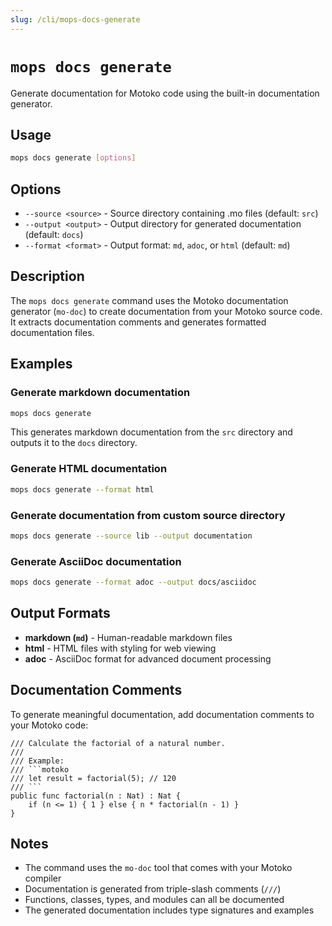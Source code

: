 ```yaml
---
slug: /cli/mops-docs-generate
---
```


# `mops docs generate`

Generate documentation for Motoko code using the built-in documentation generator.

## Usage

```bash
mops docs generate [options]
```

## Options

- `--source <source>` - Source directory containing .mo files (default: `src`)
- `--output <output>` - Output directory for generated documentation (default: `docs`)
- `--format <format>` - Output format: `md`, `adoc`, or `html` (default: `md`)

## Description

The `mops docs generate` command uses the Motoko documentation generator (`mo-doc`) to create documentation from your Motoko source code. It extracts documentation comments and generates formatted documentation files.

## Examples

### Generate markdown documentation

```bash
mops docs generate
```

This generates markdown documentation from the `src` directory and outputs it to the `docs` directory.

### Generate HTML documentation

```bash
mops docs generate --format html
```

### Generate documentation from custom source directory

```bash
mops docs generate --source lib --output documentation
```

### Generate AsciiDoc documentation

```bash
mops docs generate --format adoc --output docs/asciidoc
```

## Output Formats

- **markdown (`md`)** - Human-readable markdown files
- **html** - HTML files with styling for web viewing
- **adoc** - AsciiDoc format for advanced document processing

## Documentation Comments

To generate meaningful documentation, add documentation comments to your Motoko code:

```motoko
/// Calculate the factorial of a natural number.
///
/// Example:
/// ```motoko
/// let result = factorial(5); // 120
/// ```
public func factorial(n : Nat) : Nat {
    if (n <= 1) { 1 } else { n * factorial(n - 1) }
}
```

## Notes

- The command uses the `mo-doc` tool that comes with your Motoko compiler
- Documentation is generated from triple-slash comments (`///`)
- Functions, classes, types, and modules can all be documented
- The generated documentation includes type signatures and examples